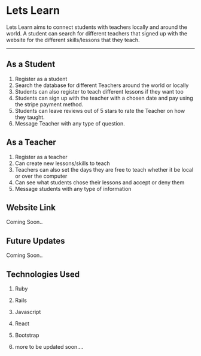 # Lets Learn

 Lets Learn aims to connect students with teachers locally and around the world. A student can search for different teachers that signed up with the website for the different skills/lessons that they teach.

 -----------------------------------------

 ## As a Student
 1. Register as a student
 2. Search the database for different Teachers around the world or locally
 3. Students can also register to teach different lessons if they want too
 4. Students can sign up with the teacher with a chosen date and pay using the stripe payment method.
 5. Students can leave reviews out of 5 stars to rate the Teacher on how they taught.
 6. Message Teacher with any type of question.


 ## As a Teacher
 1. Register as a teacher
 2. Can create new lessons/skills to teach
 3. Teachers can also set the days they are free to teach whether it be local or over the computer
 4. Can see what students chose their lessons and accept or deny them
 5. Message students with any type of information


## Website Link
Coming Soon..


## Future Updates
Coming Soon..

## Technologies Used

1. Ruby
2. Rails
3. Javascript
4. React
5. Bootstrap

6. more to be updated soon....
